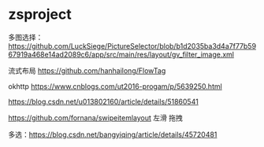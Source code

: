# zsproject


多图选择：https://github.com/LuckSiege/PictureSelector/blob/b1d2035ba3d4a7f77b5967919a468e14ad2089c6/app/src/main/res/layout/gv_filter_image.xml

流式布局
https://github.com/hanhailong/FlowTag

okhttp
https://www.cnblogs.com/ut2016-progam/p/5639250.html

https://blog.csdn.net/u013802160/article/details/51860541

https://github.com/fornana/swipeitemlayout  左滑 拖拽 

多选：https://blog.csdn.net/bangyiqing/article/details/45720481
